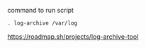 command to run script
```bash 
. log-archive /var/log
```
https://roadmap.sh/projects/log-archive-tool
